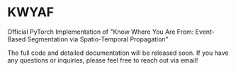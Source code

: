 # KWYAF
Official PyTorch Implementation of "Know Where You Are From: Event-Based Segmentation via Spatio-Temporal Propagation"

The full code and detailed documentation will be released soon. If you have any questions or inquiries, please feel free to reach out via email!

